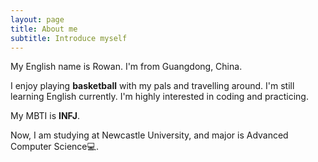 ```yaml
---
layout: page
title: About me
subtitle: Introduce myself
---
```


My English name is Rowan. I'm from Guangdong, China.

I enjoy playing **basketball** with my pals and travelling around. I'm still learning English currently.
I'm highly interested in coding and practicing.

My MBTI is **INFJ**.

Now, I am studying at Newcastle University, and major is Advanced Computer Science💻.

